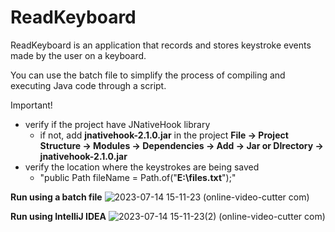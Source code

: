 # ReadKeyboard

ReadKeyboard is an application that records and stores keystroke events made by the user on a keyboard.

You can use the batch file to simplify the process of compiling and executing Java code through a script.

Important! 
- verify if the project have JNativeHook library
    - if not, add **jnativehook-2.1.0.jar** in the project
        **File -> Project Structure -> Modules -> Dependencies -> Add -> Jar or DIrectory -> jnativehook-2.1.0.jar**
- verify the location where the keystrokes are being saved
    - "public Path fileName = Path.of("**E:\\files.txt**");"

**Run using a batch file**
![2023-07-14 15-11-23 (online-video-cutter com)](https://github.com/Iulian99/ReadKeyboard/assets/17321203/c83a5906-a6a9-4856-83b8-c0b858017a77)



**Run using IntelliJ IDEA**
![2023-07-14 15-11-23(2) (online-video-cutter com)](https://github.com/Iulian99/ReadKeyboard/assets/17321203/8dca08f8-86e1-4360-9b3b-28e868a6ebe3)

